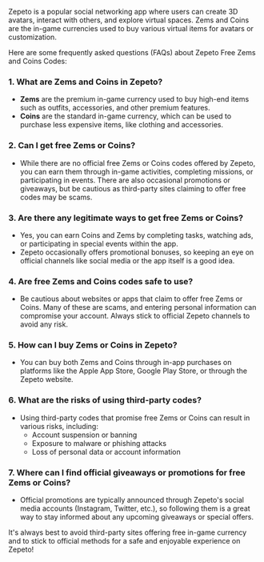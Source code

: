 <p>Zepeto is a popular social networking app where users can create 3D avatars, interact with others, and explore virtual spaces. Zems and Coins are the in-game currencies used to buy various virtual items for avatars or customization.</p>
<p>Here are some frequently asked questions (FAQs) about Zepeto Free Zems and Coins Codes:</p>
<h3>1. <strong>What are Zems and Coins in Zepeto?</strong></h3>
<ul>
<li><strong>Zems</strong> are the premium in-game currency used to buy high-end items such as outfits, accessories, and other premium features.</li>
<li><strong>Coins</strong> are the standard in-game currency, which can be used to purchase less expensive items, like clothing and accessories.</li>
</ul>
<h3>2. <strong>Can I get free Zems or Coins?</strong></h3>
<ul>
<li>While there are no official free Zems or Coins codes offered by Zepeto, you can earn them through in-game activities, completing missions, or participating in events. There are also occasional promotions or giveaways, but be cautious as third-party sites claiming to offer free codes may be scams.</li>
</ul>
<h3>3. <strong>Are there any legitimate ways to get free Zems or Coins?</strong></h3>
<ul>
<li>Yes, you can earn Coins and Zems by completing tasks, watching ads, or participating in special events within the app.</li>
<li>Zepeto occasionally offers promotional bonuses, so keeping an eye on official channels like social media or the app itself is a good idea.</li>
</ul>
<h3>4. <strong>Are free Zems and Coins codes safe to use?</strong></h3>
<ul>
<li>Be cautious about websites or apps that claim to offer free Zems or Coins. Many of these are scams, and entering personal information can compromise your account. Always stick to official Zepeto channels to avoid any risk.</li>
</ul>
<h3>5. <strong>How can I buy Zems or Coins in Zepeto?</strong></h3>
<ul>
<li>You can buy both Zems and Coins through in-app purchases on platforms like the Apple App Store, Google Play Store, or through the Zepeto website.</li>
</ul>
<h3>6. <strong>What are the risks of using third-party codes?</strong></h3>
<ul>
<li>Using third-party codes that promise free Zems or Coins can result in various risks, including:
<ul>
<li>Account suspension or banning</li>
<li>Exposure to malware or phishing attacks</li>
<li>Loss of personal data or account information</li>
</ul>
</li>
</ul>
<h3>7. <strong>Where can I find official giveaways or promotions for free Zems or Coins?</strong></h3>
<ul>
<li>Official promotions are typically announced through Zepeto's social media accounts (Instagram, Twitter, etc.), so following them is a great way to stay informed about any upcoming giveaways or special offers.</li>
</ul>
<p>It's always best to avoid third-party sites offering free in-game currency and to stick to official methods for a safe and enjoyable experience on Zepeto!</p>
